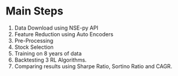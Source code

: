 # Main Steps

1. Data Download using NSE-py API
2. Feature Reduction using Auto Encoders
3. Pre-Processing
4. Stock Selection
5. Training on 8 years of data
6. Backtesting 3 RL Algorithms.
7. Comparing results using Sharpe Ratio, Sortino Ratio and CAGR.
